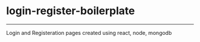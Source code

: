 # login-register-boilerplate
_______________________________

Login and Registeration pages created using react, node, mongodb 
